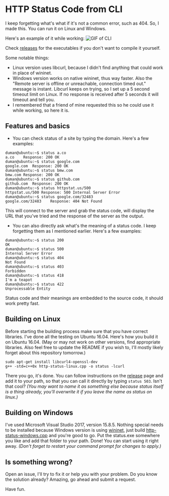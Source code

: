 # HTTP Status Code from CLI

I keep forgetting what's what if it's not a common error, such as 404. So, I made this. You can run it on Linux and Windows.

Here's an example of it while working:
![GIF of CLI](https://i.imgur.com/p4Phiss.gif)

Check [releases](https://github.com/tkduman/cli-http-status-code/releases) for the executables if you don't want to compile it yourself.

Some notable things:
* Linux version uses libcurl, because I didn't find anything that could work in place of wininet.
* Windows version works on native wininet, thus way faster. Also the "Remote server is offline or unreachable, connection timed out." message is instant. Libcurl keeps on trying, so I set up a 5 second timeout limit on Linux. If no response is received after 5 seconds it will timeout and tell you.
* I remembered that a friend of mine requested this so he could use it while working, so here it is.

## Features and basics

* You can check status of a site by typing the domain.
Here's a few examples:
```console
duman@ubuntu:~$ status a.co
a.co	Response: 200 OK
duman@ubuntu:~$ status google.com
google.com	Response: 200 OK
duman@ubuntu:~$ status bmw.com
bmw.com	Response: 200 OK
duman@ubuntu:~$ status github.com
github.com	Response: 200 OK
duman@ubuntu:~$ status httpstat.us/500
httpstat.us/500	Response: 500 Internal Server Error
duman@ubuntu:~$ status google.com/32483
google.com/32483	Response: 404 Not Found
```

This will connect to the server and grab the status code, will display the URL that you've tried and the response of the server as the output.

* You can also directly ask what's the meaning of a status code. I keep forgetting them as I mentioned earlier.
Here's a few examples:
```console
duman@ubuntu:~$ status 200
OK
duman@ubuntu:~$ status 500
Internal Server Error
duman@ubuntu:~$ status 404
Not Found
duman@ubuntu:~$ status 403
Forbidden
duman@ubuntu:~$ status 418
I'm a teapot
duman@ubuntu:~$ status 422
Unprocessable Entity
```

Status code and their meanings are embedded to the source code, it should work pretty fast.

## Building on Linux

Before starting the building process make sure that you have correct libraries. I've done all the testing on Ubuntu 16.04.
Here's how you build it on Ubuntu 16.04. (May or may not work on other versions, find appropriate libraries. Also feel free to update the README if you wish to, I'll mostly likely forget about this repository tomorrow.)

```console
sudo apt-get install libcurl4-openssl-dev
g++ -std=c++0x http-status-linux.cpp -o status -lcurl
```

There you go, it's done. You can follow instructions on the [release](https://github.com/tkduman/cli-http-status-code/releases) page and add it to your path, so that you can call it directly by typing `status 503`. Isn't that cool? *(You may want to name it as something else because status itself is a thing already, you'll overwrite it if you leave the name as status on linux.)*

## Building on Windows

I've used Microsoft Visual Studio 2017, version 15.8.5. Nothing special needs to be installed because Windows version is using [wininet](https://docs.microsoft.com/en-us/windows/desktop/wininet/about-wininet), just build [http-status-windows.cpp](https://github.com/tkduman/cli-http-status-code/blob/master/http-status-windows.cpp) and you're good to go. Put the status.exe somewhere you like and add that folder to your path. Done! You can start using it right away. *(Don't forget to restart your command prompt for changes to apply.)*

## Is something wrong?

Open an issue, I'll try to fix it or help you with your problem. Do you know the solution already? Amazing, go ahead and submit a request.

Have fun.
